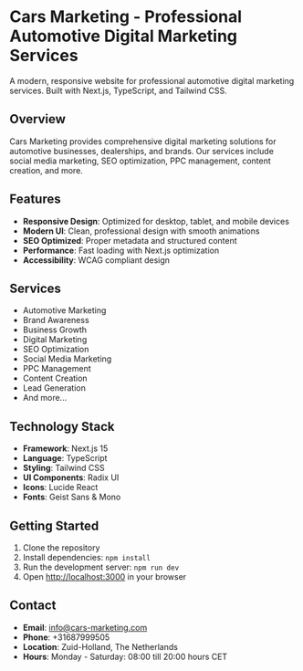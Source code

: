 # Cars Marketing - Professional Automotive Digital Marketing Services

A modern, responsive website for professional automotive digital marketing services. Built with Next.js, TypeScript, and Tailwind CSS.

## Overview

Cars Marketing provides comprehensive digital marketing solutions for automotive businesses, dealerships, and brands. Our services include social media marketing, SEO optimization, PPC management, content creation, and more.

## Features

- **Responsive Design**: Optimized for desktop, tablet, and mobile devices
- **Modern UI**: Clean, professional design with smooth animations
- **SEO Optimized**: Proper metadata and structured content
- **Performance**: Fast loading with Next.js optimization
- **Accessibility**: WCAG compliant design

## Services

- Automotive Marketing
- Brand Awareness
- Business Growth
- Digital Marketing
- SEO Optimization
- Social Media Marketing
- PPC Management
- Content Creation
- Lead Generation
- And more...

## Technology Stack

- **Framework**: Next.js 15
- **Language**: TypeScript
- **Styling**: Tailwind CSS
- **UI Components**: Radix UI
- **Icons**: Lucide React
- **Fonts**: Geist Sans & Mono

## Getting Started

1. Clone the repository
2. Install dependencies: `npm install`
3. Run the development server: `npm run dev`
4. Open [http://localhost:3000](http://localhost:3000) in your browser

## Contact

- **Email**: info@cars-marketing.com
- **Phone**: +31687999505
- **Location**: Zuid-Holland, The Netherlands
- **Hours**: Monday - Saturday: 08:00 till 20:00 hours CET
